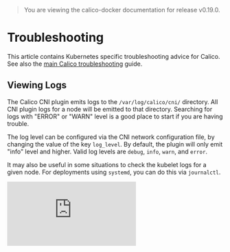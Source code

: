 > You are viewing the calico-docker documentation for release v0.19.0.

# Troubleshooting
This article contains Kubernetes specific troubleshooting advice for Calico.  See also the [main Calico troubleshooting](../../Troubleshooting.md) guide.

## Viewing Logs
The Calico CNI plugin emits logs to the `/var/log/calico/cni/` directory.  All CNI plugin logs for a node will be emitted to
that directory.  Searching for logs with "ERROR" or "WARN" level is a good place to start if you are having trouble. 

The log level can be configured via the CNI network configuration file, by changing the value of the key `log_level`.
By default, the plugin will only emit "info" level and higher.  Valid log levels are `debug`, `info`, `warn`, and
`error`.

It may also be useful in some situations to check the kubelet logs for a given node.  For deployments using `systemd`,
you can do this via `journalctl`.


[![Analytics](https://calico-ga-beacon.appspot.com/UA-52125893-3/calico-containers/docs/cni/kubernetes/Troubleshooting.md?pixel)](https://github.com/igrigorik/ga-beacon)

